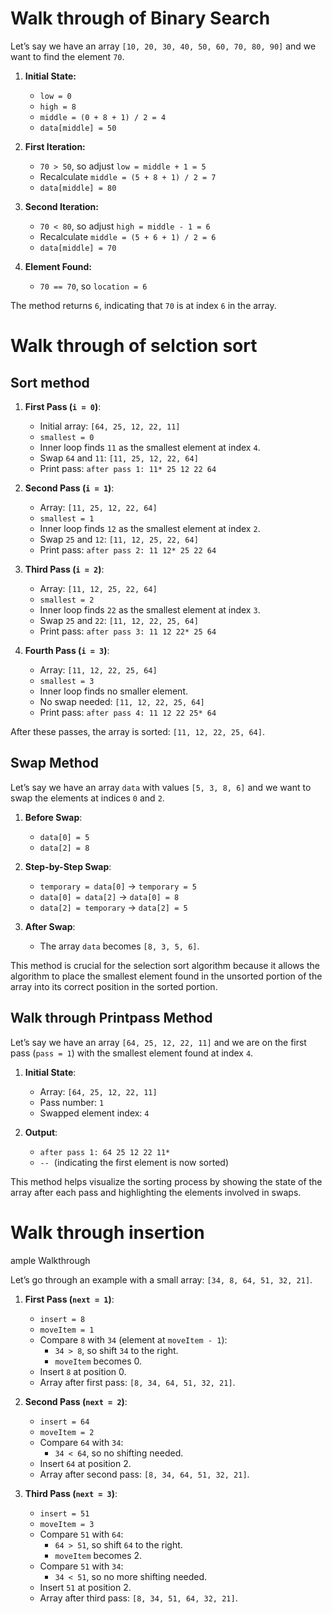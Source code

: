 # Walk through of Binary Search

Let’s say we have an array `[10, 20, 30, 40, 50, 60, 70, 80, 90]` and we want to find the element `70`.

1. **Initial State:**
    
    - `low = 0`
    - `high = 8`
    - `middle = (0 + 8 + 1) / 2 = 4`
    - `data[middle] = 50`
2. **First Iteration:**
    
    - `70 > 50`, so adjust `low = middle + 1 = 5`
    - Recalculate `middle = (5 + 8 + 1) / 2 = 7`
    - `data[middle] = 80`
3. **Second Iteration:**
    
    - `70 < 80`, so adjust `high = middle - 1 = 6`
    - Recalculate `middle = (5 + 6 + 1) / 2 = 6`
    - `data[middle] = 70`
4. **Element Found:**
    
    - `70 == 70`, so `location = 6`

The method returns `6`, indicating that `70` is at index `6` in the array.

# Walk through of selction sort

## Sort method

1. **First Pass (`i = 0`)**:
    
    - Initial array: `[64, 25, 12, 22, 11]`
    - `smallest = 0`
    - Inner loop finds `11` as the smallest element at index `4`.
    - Swap `64` and `11`: `[11, 25, 12, 22, 64]`
    - Print pass: `after pass 1: 11* 25 12 22 64`
2. **Second Pass (`i = 1`)**:
    
    - Array: `[11, 25, 12, 22, 64]`
    - `smallest = 1`
    - Inner loop finds `12` as the smallest element at index `2`.
    - Swap `25` and `12`: `[11, 12, 25, 22, 64]`
    - Print pass: `after pass 2: 11 12* 25 22 64`
3. **Third Pass (`i = 2`)**:
    
    - Array: `[11, 12, 25, 22, 64]`
    - `smallest = 2`
    - Inner loop finds `22` as the smallest element at index `3`.
    - Swap `25` and `22`: `[11, 12, 22, 25, 64]`
    - Print pass: `after pass 3: 11 12 22* 25 64`
4. **Fourth Pass (`i = 3`)**:
    
    - Array: `[11, 12, 22, 25, 64]`
    - `smallest = 3`
    - Inner loop finds no smaller element.
    - No swap needed: `[11, 12, 22, 25, 64]`
    - Print pass: `after pass 4: 11 12 22 25* 64`

After these passes, the array is sorted: `[11, 12, 22, 25, 64]`.

## Swap Method
Let’s say we have an array `data` with values `[5, 3, 8, 6]` and we want to swap the elements at indices `0` and `2`.

1. **Before Swap**:
    
    - `data[0] = 5`
    - `data[2] = 8`
2. **Step-by-Step Swap**:
    
    - `temporary = data[0]` → `temporary = 5`
    - `data[0] = data[2]` → `data[0] = 8`
    - `data[2] = temporary` → `data[2] = 5`
3. **After Swap**:
    
    - The array `data` becomes `[8, 3, 5, 6]`.

This method is crucial for the selection sort algorithm because it allows the algorithm to place the smallest element found in the unsorted portion of the array into its correct position in the sorted portion.

## Walk through Printpass Method
Let’s say we have an array `[64, 25, 12, 22, 11]` and we are on the first pass (`pass = 1`) with the smallest element found at index `4`.

1. **Initial State**:
    
    - Array: `[64, 25, 12, 22, 11]`
    - Pass number: `1`
    - Swapped element index: `4`
2. **Output**:
    
    - `after pass 1: 64 25 12 22 11*`
    - `--`  (indicating the first element is now sorted)

This method helps visualize the sorting process by showing the state of the array after each pass and highlighting the elements involved in swaps.

# Walk through insertion
ample Walkthrough

Let’s go through an example with a small array: `[34, 8, 64, 51, 32, 21]`.

1. **First Pass (`next = 1`)**:
    
    - `insert = 8`
    - `moveItem = 1`
    - Compare `8` with `34` (element at `moveItem - 1`):
        - `34 > 8`, so shift `34` to the right.
        - `moveItem` becomes 0.
    - Insert `8` at position 0.
    - Array after first pass: `[8, 34, 64, 51, 32, 21]`.
2. **Second Pass (`next = 2`)**:
    
    - `insert = 64`
    - `moveItem = 2`
    - Compare `64` with `34`:
        - `34 < 64`, so no shifting needed.
    - Insert `64` at position 2.
    - Array after second pass: `[8, 34, 64, 51, 32, 21]`.
3. **Third Pass (`next = 3`)**:
    
    - `insert = 51`
    - `moveItem = 3`
    - Compare `51` with `64`:
        - `64 > 51`, so shift `64` to the right.
        - `moveItem` becomes 2.
    - Compare `51` with `34`:
        - `34 < 51`, so no more shifting needed.
    - Insert `51` at position 2.
    - Array after third pass: `[8, 34, 51, 64, 32, 21]`.
